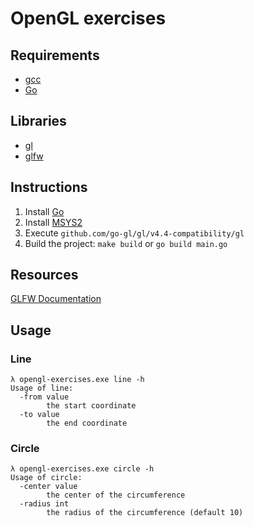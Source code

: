 # OpenGL exercises

## Requirements
* [gcc](https://www.msys2.org/)
* [Go](https://go.dev/)

## Libraries
* [gl](https://github.com/go-gl/gl)
* [glfw](https://github.com/go-gl/glfw)

## Instructions
1. Install  [Go](https://go.dev/)
2. Install [MSYS2](https://www.msys2.org/)
3. Execute `github.com/go-gl/gl/v4.4-compatibility/gl`
4. Build the project: `make build` or `go build main.go`

## Resources
[GLFW Documentation](https://www.glfw.org/documentation.html)

## Usage
### Line
```
λ opengl-exercises.exe line -h
Usage of line:
  -from value
        the start coordinate
  -to value
        the end coordinate  
```

### Circle
```
λ opengl-exercises.exe circle -h 
Usage of circle:
  -center value
        the center of the circumference
  -radius int
        the radius of the circumference (default 10)
```
